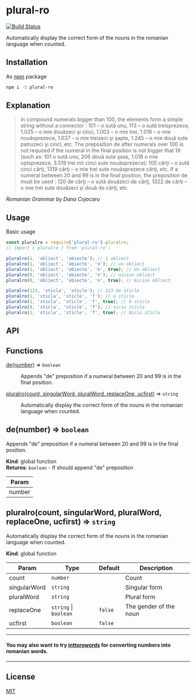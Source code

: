 # plural-ro

[![Build Status](https://travis-ci.org/alexcambose/plural-ro.svg?branch=master)](https://travis-ci.org/alexcambose/plural-ro)

Automatically display the correct form of the nouns in the romanian language when counted.
## Installation
As [npm](https://www.npmjs.com/package/plural-ro) package

```bash
npm i -S plural-ro
```
## Explanation
> In compound numerals bigger than 100, the elements form a simple string without a connector : 101 – o sută unu,
  113 – o sută treisprezece, 1.025 – o mie douăzeci şi cinci, 1.003 – o mie trei, 1.019 – o mie nouăsprezece, 1.037 – o
  mie treizeci şi şapte, 1.245 – o mie două sute patruzeci şi cinci, etc. The preposition de after numerals over 100 is not required if the numeral in the final position is not bigger that 19 (such as: 101 o sută unu, 206 două sute şase, 1.018 o mie optsprezece, 3.519 trei mii cinci sute nouăsprezece): 105 cărţi – o sută cinci cărţi, 1319 cărţi – o mie trei sute nouăsprezece cărţi, etc. If a numeral between 20 and 99 is in the final position, the preposition de must be used : 120 de cărţi – o sută douăzeci de cărţi, 1322 de cărţi – o mie trei sute douăzeci şi două de cărţi, etc.  

*Romanian Grammar by Dana Cojocaru*
## Usage
Basic usage
```js
const pluralro = require('plural-ro').pluralro;
// import { pluralro } from 'plural-ro';

pluralro(1, 'obliect', 'obiecte'); // 1 obliect
pluralro(1, 'obliect', 'obiecte', 'n'); // un obliect
pluralro(1, 'obliect', 'obiecte', 'n', true); // Un obliect
pluralro(0, 'obliect', 'obiecte', 'n'); // niciun obliect
pluralro(0, 'obliect', 'obiecte', 'n', true); // Niciun obliect

pluralro(123, 'sticla', 'sticle'); // 123 de sticle
pluralro(1, 'sticla', 'sticle', 'f'); // o sticla
pluralro(1, 'sticla', 'sticle', 'f', true); // O sticla
pluralro(0, 'sticla', 'sticle', 'f'); // nicio sticla
pluralro(1, 'sticla', 'sticle', 'f', true); // Nicio sticla
```

## API
## Functions

<dl>
<dt><a href="#de">de(number)</a> ⇒ <code>boolean</code></dt>
<dd><p>Appends &quot;de&quot; preposition if a numeral between 20 and 99 is in the final position.</p>
</dd>
<dt><a href="#pluralro">pluralro(count, singularWord, pluralWord, replaceOne, ucfirst)</a> ⇒ <code>string</code></dt>
<dd><p>Automatically display the correct form of the nouns in the romanian language when counted.</p>
</dd>
</dl>

<a name="de"></a>

## de(number) ⇒ <code>boolean</code>
Appends "de" preposition if a numeral between 20 and 99 is in the final position.

**Kind**: global function  
**Returns**: <code>boolean</code> - If should append "de" preposition  

| Param |
| --- |
| number | 

<a name="pluralro"></a>

## pluralro(count, singularWord, pluralWord, replaceOne, ucfirst) ⇒ <code>string</code>
Automatically display the correct form of the nouns in the romanian language when counted.

**Kind**: global function  

| Param | Type | Default | Description |
| --- | --- | --- | --- |
| count | <code>number</code> |  | Count |
| singularWord | <code>string</code> |  | Singular form |
| pluralWord | <code>string</code> |  | Plural form |
| replaceOne | <code>string</code> \| <code>boolean</code> | <code>false</code> | The gender of the noun |
| ucfirst | <code>boolean</code> | <code>false</code> |  |


---

#### You may also want to try [inttorowords](https://github.com/alexcambose/inttorowords) for converting numbers into romanian words.

---
## License
[MIT](LICENSE)
